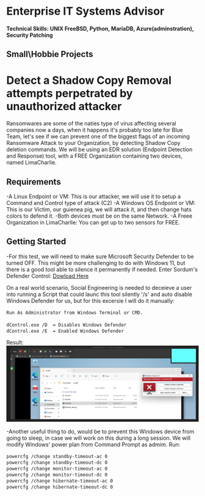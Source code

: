 # Enterprise IT Systems Advisor

#### Technical Skills: UNIX FreeBSD, Python, MariaDB, Azure(adminstration), Security Patching

## Small\Hobbie Projects
# Detect a Shadow Copy Removal attempts perpetrated by unauthorized attacker

Ransomwares are some of the naties type of virus affecting several companies now a days, when it happens it's probably too late for Blue Team,
let's see if we can prevent one of the biggest flags of an incoming Ransomware Attack to your Organization, by detecting Shadow Copy deletion commands.
We will be using an EDR solution (Endpoint Detection and Response) tool, with a FREE Organization containing two devices, named LimaCharlie.

## Requirements

-A Linux Endpoint or VM: This is our attacker, we will use it to setup a Command and Control type of attack (C2)
-A Windows OS Endpoint or VM: This is our Victim, our guienea pig, we will attack it, and then change hats colors to defend it.
-Both devices must be on the same Network.
-A Freee Organization in LimaCharlie: You can get up to two sensors for FREE.

## Getting Started

-For this test, we will need to make sure Microsoft Security Defender to be turned OFF. This might be more challenging to do with Windows 11,
but there is a good tool able to silence it permanently if needed.
Enter Sordum's Defender Control:
[Dowload Here](https://www.sordum.org/9480/defender-control-v2-1/)

On a real world scenario, Social Engineering is needed to deceieve a user into running a Script that could launc this tool silently '/s'
and auto disable Windows Defender for us, but for this excersie I will do it manually:

```
Run As Administrator from Windows Terminal or CMD.

dControl.exe /D  = Disables Windows Defender
dControl.exe /E  = Enabled Windows Defender
```
Result:
![alt text](https://github.com/raulpz/raulpz.github.io/blob/main/assets/images/WinDefenderOFF.png "Security Defender Disabled")

-Another useful thing to do, would be to prevent this Windows device from going to sleep, in case we will work on this during a long session.
We will modify Windows' power plan from Command Prompt as admim. Run:

```
powercfg /change standby-timeout-ac 0
powercfg /change standby-timeout-dc 0
powercfg /change monitor-timeout-ac 0
powercfg /change monitor-timeout-dc 0
powercfg /change hibernate-timeout-ac 0
powercfg /change hibernate-timeout-dc 0
```
